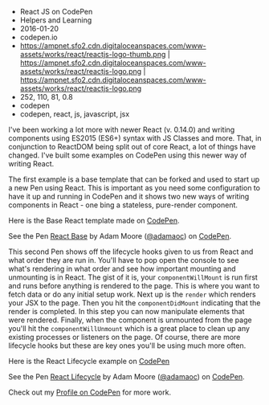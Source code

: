 * React JS on CodePen
* Helpers and Learning
* 2016-01-20
* codepen.io
* https://ampnet.sfo2.cdn.digitaloceanspaces.com/www-assets/works/react/reactjs-logo-thumb.png | https://ampnet.sfo2.cdn.digitaloceanspaces.com/www-assets/works/react/reactjs-logo.png | https://ampnet.sfo2.cdn.digitaloceanspaces.com/www-assets/works/react/reactjs-logo.png
* 252, 110, 81, 0.8
* codepen
* codepen, react, js, javascript, jsx

I've been working a lot more with newer React (v. 0.14.0) and writing components using ES2015 (ES6+) syntax with JS Classes and more. That, in conjunction to ReactDOM being split out of core React, a lot of things have changed. I've built some examples on CodePen using this newer way of writing React.

The first example is a base template that can be forked and used to start up a new Pen using React. This is important as you need some configuration to have it up and running in CodePen and it shows two new ways of writing components in React - one bing a stateless, pure-render component.

Here is the Base React template made on [CodePen](http://codepen.io/adamaoc/details/GoJwyy/).

<p data-height="268" data-theme-id="0" data-slug-hash="GoJwyy" data-default-tab="result" data-user="adamaoc" class='codepen'>See the Pen <a href='http://codepen.io/adamaoc/pen/GoJwyy/'>React Base</a> by Adam Moore (<a href='http://codepen.io/adamaoc'>@adamaoc</a>) on <a href='http://codepen.io'>CodePen</a>.</p>
<script async src="//assets.codepen.io/assets/embed/ei.js"></script>

This second Pen shows off the lifecycle hooks given to us from React and what order they are run in. You'll have to pop open the console to see what's rendering in what order and see how important mounting and unmounting is in React. The gist of it is, your `componentWillMount` is run first and runs before anything is rendered to the page. This is where you want to fetch data or do any initial setup work. Next up is the `render` which renders your JSX to the page. Then you hit the `componentDidMount` indicating that the render is completed. In this step you can now manipulate elements that were rendered. Finally, when the component is unmounted from the page you'll hit the `componentWillUnmount` which is a great place to clean up any existing processes or listeners on the page. Of course, there are more lifecycle hooks but these are key ones you'll be using much more often.

Here is the React Lifecycle example on [CodePen](http://codepen.io/adamaoc/details/ZQvbyX/)

<p data-height="268" data-theme-id="0" data-slug-hash="ZQvbyX" data-default-tab="result" data-user="adamaoc" class='codepen'>See the Pen <a href='http://codepen.io/adamaoc/pen/ZQvbyX/'>React Lifecycle</a> by Adam Moore (<a href='http://codepen.io/adamaoc'>@adamaoc</a>) on <a href='http://codepen.io'>CodePen</a>.</p>
<script async src="//assets.codepen.io/assets/embed/ei.js"></script>

Check out my [Profile on CodePen](http://codepen.io/adamaoc/) for more work.
